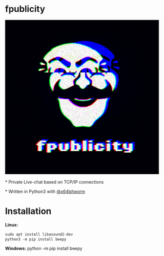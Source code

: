 <h1>fpublicity</h1>
<p align="center"><img src="fpublicity.gif" alt="fpublicity Logo"></p>
<p>* Private Live-chat based on TCP/IP connections</p>
<p>* Written in Python3 with <a href="https://github.com/x64bitworm">@x64bitworm</a></p>

# Installation
  
**Linux:**
```
sudo apt install libasound2-dev
python3 -m pip install beepy
```
  
**Windows:**
python -m pip install beepy
